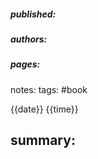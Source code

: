 ##### published: 
##### authors: 
##### pages: 


notes: 
tags: #book 

{{date}}
{{time}}

## summary: 
